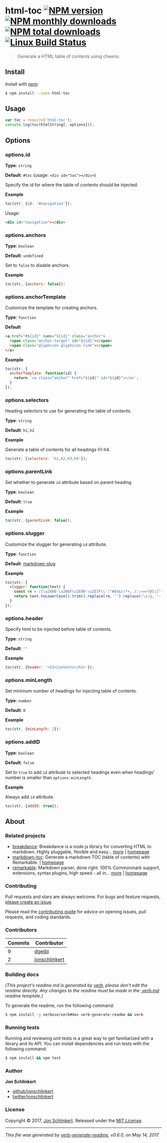 # html-toc [![NPM version](https://img.shields.io/npm/v/html-toc.svg?style=flat)](https://www.npmjs.com/package/html-toc) [![NPM monthly downloads](https://img.shields.io/npm/dm/html-toc.svg?style=flat)](https://npmjs.org/package/html-toc) [![NPM total downloads](https://img.shields.io/npm/dt/html-toc.svg?style=flat)](https://npmjs.org/package/html-toc) [![Linux Build Status](https://img.shields.io/travis/jonschlinkert/html-toc.svg?style=flat&label=Travis)](https://travis-ci.org/jonschlinkert/html-toc)

> Generate a HTML table of contents using cheerio.

## Install

Install with [npm](https://www.npmjs.com/):

```sh
$ npm install --save html-toc
```

## Usage

```js
var toc = require('html-toc');
console.log(toc(htmlString[, options]));
```

## Options

### options.id

**Type**: `string`

**Default**: `#toc` (usage: `<div id="toc"></div>`)

Specify the id for where the table of contents should be injected.

**Example**

```js
toc(str, {id: '#navigation'});
```

Usage:

```html
<div id="navigation"></div>
```

### options.anchors

**Type**: `boolean`

**Default**: `undefined`

Set to `false` to disable anchors.

**Example**

```js
toc(str, {anchors: false});
```

### options.anchorTemplate

Customize the template for creating anchors.

**Type**: `function`

**Default**

```html
<a href="#${id}" name="${id}" class="anchor">
  <span class="anchor-target" id="${id}"></span>
  <span class="glyphicon glyphicon-link"></span>
</a>
```

**Example**

```js
toc(str, {
  anchorTemplate: function(id) {
    return `<a class="anchor" href="${id}" id="${id}"></a>`;
  }
});
```

### options.selectors

Heading selectors to use for generating the table of contents.

**Type**: `string`

**Default**: `h1,h2`

**Example**

Generate a table of contents for all headings h1-h4.

```js
toc(str, {selectors: 'h1,h2,h3,h4'});
```

### options.parentLink

Set whether to generate `id` attribute based on parent heading

**Type**: `boolean`

**Default**: `true`

**Example**

```js
toc(str, {parentLink: false});
```

### options.slugger

Customize the slugger for generating `id` attribute.

**Type**: `function`

**Default**: [markdown-slug](https://www.npmjs.com/package/markdown-slug)

**Example**

```js
toc(str, {
  slugger: function(text) {
    const re = /[\u2000-\u206F\u2E00-\u2E7F\\'!"#$%&()*+,./:;<=>?@[\]^`{|}~]/g;
    return text.toLowerCase().trim().replace(re, '').replace(/\s/g, '-');
  }
});
```

### options.header

Specify html to be injected before table of contents.

**Type**: `string`

**Default**: `''`

**Example**

```js
toc(str, {header: '<h2>Contents</h2>'});
```

### options.minLength

Set minimum number of headings for injecting table of contents.

**Type**: `number`

**Default**: `0`

**Example**

```js
toc(str, {minLength: 2});
```

### options.addID

**Type**: `boolean`

**Default**: `false`

Set to `true` to add `id` attribute to selected headings even when headings' number is smaller than `options.minLength`.

**Example**

Always add `id` attribute.

```js
toc(str, {addID: true});
```

## About

### Related projects

* [breakdance](https://www.npmjs.com/package/breakdance): Breakdance is a node.js library for converting HTML to markdown. Highly pluggable, flexible and easy… [more](http://breakdance.io) | [homepage](http://breakdance.io "Breakdance is a node.js library for converting HTML to markdown. Highly pluggable, flexible and easy to use. It's time for your markup to get down.")
* [markdown-toc](https://www.npmjs.com/package/markdown-toc): Generate a markdown TOC (table of contents) with Remarkable. | [homepage](https://github.com/jonschlinkert/markdown-toc "Generate a markdown TOC (table of contents) with Remarkable.")
* [remarkable](https://www.npmjs.com/package/remarkable): Markdown parser, done right. 100% Commonmark support, extensions, syntax plugins, high speed - all in… [more](https://github.com/jonschlinkert/remarkable) | [homepage](https://github.com/jonschlinkert/remarkable "Markdown parser, done right. 100% Commonmark support, extensions, syntax plugins, high speed - all in one.")

### Contributing

Pull requests and stars are always welcome. For bugs and feature requests, [please create an issue](../../issues/new).

Please read the [contributing guide](.github/contributing.md) for advice on opening issues, pull requests, and coding standards.

### Contributors

| **Commits** | **Contributor** | 
| --- | --- |
| 9 | [dgeibi](https://github.com/dgeibi) |
| 2 | [jonschlinkert](https://github.com/jonschlinkert) |

### Building docs

_(This project's readme.md is generated by [verb](https://github.com/verbose/verb-generate-readme), please don't edit the readme directly. Any changes to the readme must be made in the [.verb.md](.verb.md) readme template.)_

To generate the readme, run the following command:

```sh
$ npm install -g verbose/verb#dev verb-generate-readme && verb
```

### Running tests

Running and reviewing unit tests is a great way to get familiarized with a library and its API. You can install dependencies and run tests with the following command:

```sh
$ npm install && npm test
```

### Author

**Jon Schlinkert**

* [github/jonschlinkert](https://github.com/jonschlinkert)
* [twitter/jonschlinkert](https://twitter.com/jonschlinkert)

### License

Copyright © 2017, [Jon Schlinkert](https://github.com/jonschlinkert).
Released under the [MIT License](LICENSE).

***

_This file was generated by [verb-generate-readme](https://github.com/verbose/verb-generate-readme), v0.6.0, on May 14, 2017._
